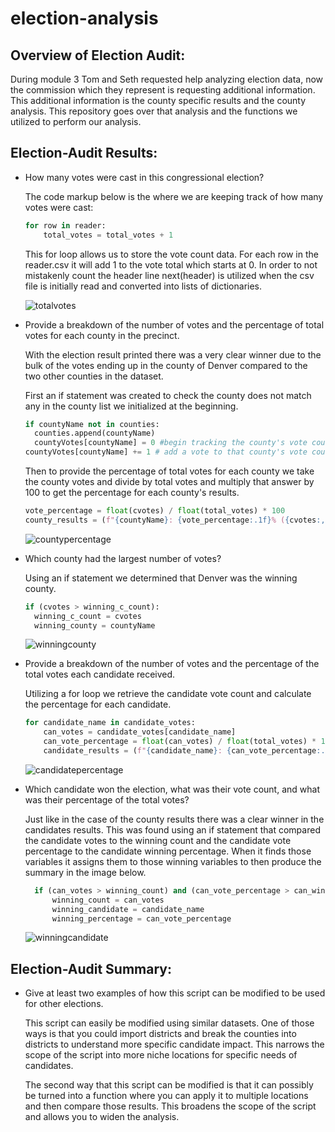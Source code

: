 # election-analysis

## Overview of Election Audit: 
During module 3 Tom and Seth requested help analyzing election data, now the commission which they represent is requesting additional information. This additional information is the county specific results and the county analysis. This repository goes over that analysis and the functions we utilized to perform our analysis.

## Election-Audit Results: 
- How many votes were cast in this congressional election?

  The code markup below is the where we are keeping track of how many votes were cast:

  ```python
  for row in reader:
      total_votes = total_votes + 1
  ```
  This for loop allows us to store the vote count data. For each row in the reader.csv it will add 1 to the vote total which starts at 0. In order to not mistakenly count the header line next(header) is utilized when the csv file is initially read and converted into lists of dictionaries. 

  ![totalvotes](https://user-images.githubusercontent.com/101137700/164793264-24c1d2a6-9770-47b5-8422-a541becad8eb.png)

- Provide a breakdown of the number of votes and the percentage of total votes for each county in the precinct.

  With the election result printed there was a very clear winner due to the bulk of the votes ending up in the county of Denver compared to the two other counties in the dataset. 

  First an if statement was created to check the county does not match any in the county list we initialized at the beginning.

  ```python
  if countyName not in counties:
    counties.append(countyName)
    countyVotes[countyName] = 0 #begin tracking the county's vote count
  countyVotes[countyName] += 1 # add a vote to that county's vote count
  ```
  Then to provide the percentage of total votes for each county we take the county votes and divide by total votes and multiply that answer by 100 to get the percentage for each county's results.

  ```python
  vote_percentage = float(cvotes) / float(total_votes) * 100
  county_results = (f"{countyName}: {vote_percentage:.1f}% ({cvotes:,})\n")
  ```
  ![countypercentage](https://user-images.githubusercontent.com/101137700/164793317-f8c97f9e-ff7f-4b50-955c-9ecb5981940b.png)

- Which county had the largest number of votes?

  Using an if statement we determined that Denver was the winning county.

  ```python
  if (cvotes > winning_c_count): 
    winning_c_count = cvotes
    winning_county = countyName
  ```
  ![winningcounty](https://user-images.githubusercontent.com/101137700/164953291-2f41c897-5edc-466e-99ac-4af27dcb845d.png)

- Provide a breakdown of the number of votes and the percentage of the total votes each candidate received.

  Utilizing a for loop we retrieve the candidate vote count and calculate the percentage for each candidate.

  ```python
  for candidate_name in candidate_votes:
      can_votes = candidate_votes[candidate_name]
      can_vote_percentage = float(can_votes) / float(total_votes) * 100
      candidate_results = (f"{candidate_name}: {can_vote_percentage:.1f}% ({can_votes:,})\n")
  ```
  ![candidatepercentage](https://user-images.githubusercontent.com/101137700/164793365-114724ac-0a0c-4249-a5de-6fa51e19f354.png)

- Which candidate won the election, what was their vote count, and what was their percentage of the total votes?

  Just like in the case of the county results there was a clear winner in the candidates results. This was found using an if statement that compared the candidate votes to the winning count and the candidate vote percentage to the candidate winning percentage. When it finds those variables it assigns them to those winning variables to then produce the summary in the image below.

  ```python
    if (can_votes > winning_count) and (can_vote_percentage > can_winning_percentage):
        winning_count = can_votes
        winning_candidate = candidate_name
        winning_percentage = can_vote_percentage
  ```
  ![winningcandidate](https://user-images.githubusercontent.com/101137700/164793384-30b05c1c-d643-4692-99fd-1e6e98851075.png)

## Election-Audit Summary: 
- Give at least two examples of how this script can be modified to be used for other elections.

  This script can easily be modified using similar datasets. One of those ways is that you could import districts and break the counties into districts to understand more specific candidate impact. This narrows the scope of the script into more niche locations for specific needs of candidates. 

  The second way that this script can be modified is that it can possibly be turned into a function where you can apply it to multiple locations and then compare those results. This broadens the scope of the script and allows you to widen the analysis.
